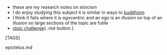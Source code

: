 
- these are my research notes on stoicism
- I do enjoy studying this subject it is similar in ways to [buddhism](https://shanenull.com/buddhism/)
- I think it fails where it is egocentric and an ego is an illusion on top of an illusion so large sections of the topic are futile
- [stoic challenge](challenge.md){ .md-button }

[TAGS]

epictetus.md
